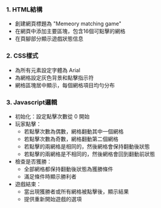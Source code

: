 ### 1. HTML結構

- 創建網頁標題為 "Memeory matching game"
- 在網頁中添加主要區塊，包含16個可點擊的網格
- 在頁腳部分顯示遊戲狀態信息

### 2. CSS樣式

- 為所有元素設定字體為 Arial
- 為網格設定灰色背景和點擊指示符
- 網格區塊居中顯示，每個網格項目均勻分布

### 3. Javascript邏輯

- 初始化：設定點擊次數從 0 開始
- 玩家點擊：
    - 若點擊次數為偶數，網格翻動其中一個網格
    - 若點擊次數為奇數，網格翻動第二個網格
    - 若點擊的兩網格是相同的，然後網格會保持翻動後狀態
    - 若點擊的兩網格是不相同的，然後網格會回到翻動前狀態
- 檢查是否獲勝：
    - 全部網格都保持翻動後狀態為獲勝條件
    - 滿足條件時顯示勝利者
- 遊戲結束：
    - 當出現獲勝者或所有網格被點擊後，顯示結果
    - 提供重新開始遊戲的選項

